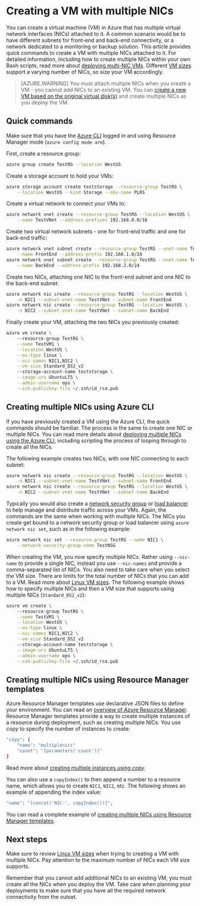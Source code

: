 <properties
   pageTitle="Configure multiple NICs on a Linux VM | Microsoft Azure"
   description="Learn how to create a VM with multiple NICs attached to it using the Azure CLI or Resource Manager templates."
   services="virtual-machines-linux"
   documentationCenter=""
   authors="iainfoulds"
   manager="timlt"
   editor=""/>

<tags
   ms.service="virtual-machines-linux"
   ms.devlang="na"
   ms.topic="article"
   ms.tgt_pltfrm="vm-linux"
   ms.workload="infrastructure"
   ms.date="08/02/2016"
   ms.author="iainfou"/>

# Creating a VM with multiple NICs
You can create a virtual machine (VM) in Azure that has multiple virtual network interfaces (NICs) attached to it. A common scenario would be to have different subnets for front-end and back-end connectivity, or a network dedicated to a monitoring or backup solution. This article provides quick commands to create a VM with multiple NICs attached to it. For detailed information, including how to create multiple NICs within your own Bash scripts, read more about [deploying multi-NIC VMs](../virtual-network/virtual-network-deploy-multinic-arm-cli.md). Different [VM sizes](virtual-machines-linux-sizes.md) support a varying number of NICs, so size your VM accordingly.

>[AZURE.WARNING] You must attach multiple NICs when you create a VM - you cannot add NICs to an existing VM. You can [create a new VM based on the original virtual disk(s)](virtual-machines-linux-copy-vm.md) and create multiple NICs as you deploy the VM.

## Quick commands
Make sure that you have the [Azure CLI](../xplat-cli-install.md) logged in and using Resource Manager mode (`azure config mode arm`).

First, create a resource group:

```bash
azure group create TestRG --location WestUS
```

Create a storage account to hold your VMs:

```bash
azure storage account create teststorage --resource-group TestRG \
    --location WestUS --kind Storage --sku-name PLRS
```

Create a virtual network to connect your VMs to:

```bash
azure network vnet create --resource-group TestRG --location WestUS \
    --name TestVNet --address-prefixes 192.168.0.0/16 
```

Create two virtual network subnets - one for front-end traffic and one for back-end traffic:

```bash
azure network vnet subnet create --resource-group TestRG --vnet-name TestVNet \
    --name FrontEnd --address-prefix 192.168.1.0/24
azure network vnet subnet create --resource-group TestRG --vnet-name TestVNet \
    --name BackEnd --address-prefix 192.168.2.0/24
```

Create two NICs, attaching one NIC to the front-end subnet and one NIC to the back-end subnet:

```bash
azure network nic create --resource-group TestRG --location WestUS \
    -n NIC1 --subnet-vnet-name TestVNet --subnet-name FrontEnd
azure network nic create --resource-group TestRG --location WestUS \
    -n NIC2 --subnet-vnet-name TestVNet --subnet-name BackEnd
```

Finally create your VM, attaching the two NICs you previously created:

```bash
azure vm create \            
    --resource-group TestRG \
    --name TestVM1 \
    --location WestUS \
    --os-type linux \
    --nic-names NIC1,NIC2 \
    --vm-size Standard_DS2_v2
    --storage-account-name teststorage \
    --image-urn UbuntuLTS \
    --admin-username ops \
    --ssh-publickey-file ~/.ssh/id_rsa.pub
```

## Creating multiple NICs using Azure CLI
If you have previously created a VM using the Azure CLI, the quick commands should be familiar. The process is the same to create one NIC or multiple NICs. You can read more details about [deploying multiple NICs using the Azure CLI](../virtual-network/virtual-network-deploy-multinic-arm-cli.md), including scripting the process of looping through to create all the NICs.

The following example creates two NICs, with one NIC connecting to each subnet:

```bash
azure network nic create --resource-group TestRG --location WestUS \
    -n NIC1 --subnet-vnet-name TestVNet --subnet-name FrontEnd
azure network nic create --resource-group TestRG --location WestUS \
    -n NIC2 --subnet-vnet-name TestVNet --subnet-name BackEnd
```

Typically you would also create a [network security group](../virtual-network/virtual-networks-nsg.md) or [load balancer](../load-balancer/load-balancer-overview.md) to help manage and distribute traffic across your VMs. Again, the commands are the same when working with multiple NICs. The NICs you create get bound to a network security group or load balancer using `azure network nic set`, such as in the following example:

```bash
azure network nic set --resource-group TestRG --name NIC1 \
    --network-security-group-name TestNSG
```

When creating the VM, you now specify multiple NICs. Rather using `--nic-name` to provide a single NIC, instead you use `--nic-names` and provide a comma-separated list of NICs. You also need to take care when you select the VM size. There are limits for the total number of NICs that you can add to a VM. Read more about [Linux VM sizes](virtual-machines-linux-sizes.md). The following example shows how to specify multiple NICs and then a VM size that supports using multiple NICs (`Standard_DS2_v2`):

```bash
azure vm create \            
    --resource-group TestRG \
    --name TestVM1 \
    --location WestUS \
    --os-type linux \
    --nic-names NIC1,NIC2 \
    --vm-size Standard_DS2_v2
    --storage-account-name teststorage \
    --image-urn UbuntuLTS \
    --admin-username ops \
    --ssh-publickey-file ~/.ssh/id_rsa.pub
```

## Creating multiple NICs using Resource Manager templates
Azure Resource Manager templates use declarative JSON files to define your environment. You can read an [overview of Azure Resource Manager](../resource-group-overview.md). Resource Manager templates provide a way to create multiple instances of a resource during deployment, such as creating multiple NICs. You use *copy* to specify the number of instances to create:

```bash
"copy": {
    "name": "multiplenics"
    "count": "[parameters('count')]"
}
```

Read more about [creating multiple instances using *copy*](../resource-group-create-multiple.md). 

You can also use a `copyIndex()` to then append a number to a resource name, which allows you to create `NIC1`, `NIC2`, etc. The following shows an example of appending the index value:

```bash
"name": "[concat('NIC-', copyIndex())]", 
```

You can read a complete example of [creating multiple NICs using Resource Manager templates](../virtual-network/virtual-network-deploy-multinic-arm-template.md).

## Next steps
Make sure to review [Linux VM sizes](virtual-machines-linux-sizes.md) when trying to creating a VM with multiple NICs. Pay attention to the maximum number of NICs each VM size supports. 

Remember that you cannot add additional NICs to an existing VM, you must create all the NICs when you deploy the VM. Take care when planning your deployments to make sure that you have all the required network connectivity from the outset.